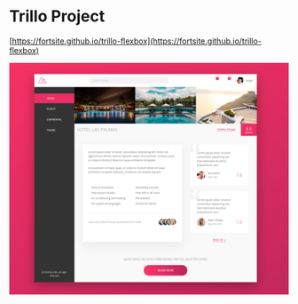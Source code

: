 # Trillo Project

[https://fortsite.github.io/trillo-flexbox](https://fortsite.github.io/trillo-flexbox)

![Trillo Project](screenshot.png "screenshot trillo project")
